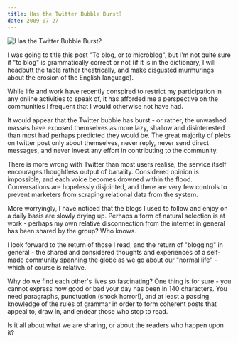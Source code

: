 ```yaml
---
title: Has the Twitter Bubble Burst?
date: 2009-07-27
---
```


![Has the Twitter Bubble Burst?](https://source.unsplash.com/0gkw_9fy0eQ/1600x900)

I was going to title this post "To blog, or to microblog", but I'm not quite sure if "to blog" is grammatically correct or not (if it is in the dictionary, I will headbutt the table rather theatrically, and make disgusted murmurings about the erosion of the English language).

While life and work have recently conspired to restrict my participation in any online activities to speak of, it has afforded me a perspective on the communities I frequent that I would otherwise not have had.

It would appear that the Twitter bubble has burst - or rather, the unwashed masses have exposed themselves as more lazy, shallow and disinterested than most had perhaps predicted they would be. The great majority of plebs on twitter post only about themselves, never reply, never send direct messages, and never invest any effort in contributing to the community.

There is more wrong with Twitter than most users realise; the service itself encourages thoughtless output of banality. Considered opinion is impossible, and each voice becomes drowned within the flood. Conversations are hopelessly disjointed, and there are very few controls to prevent marketers from scraping relational data from the system.

More worryingly, I have noticed that the blogs I used to follow and enjoy on a daily basis are slowly drying up. Perhaps a form of natural selection is at work - perhaps my own relative disconnection from the internet in general has been shared by the group? Who knows.

I look forward to the return of those I read, and the return of "blogging" in general - the shared and considered thoughts and experiences of a self-made community spanning the globe as we go about our "normal life" - which of course is relative.

Why do we find each other's lives so fascinating? One thing is for sure - you cannot express how good or bad your day has been in 140 characters. You need paragraphs, punctuation (shock horror!), and at least a passing knowledge of the rules of grammar in order to form coherent posts that appeal to, draw in, and endear those who stop to read.

Is it all about what we are sharing, or about the readers who happen upon it?